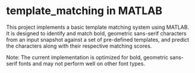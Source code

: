 # template_matching in MATLAB
This project implements a basic template matching system using MATLAB. It is designed to identify and match bold, geometric sans-serif characters from an input snapshot against a set of pre-defined templates, and predict the characters along with their respective matching scores.

Note: The current implementation is optimized for bold, geometric sans-serif fonts and may not perform well on other font types.
